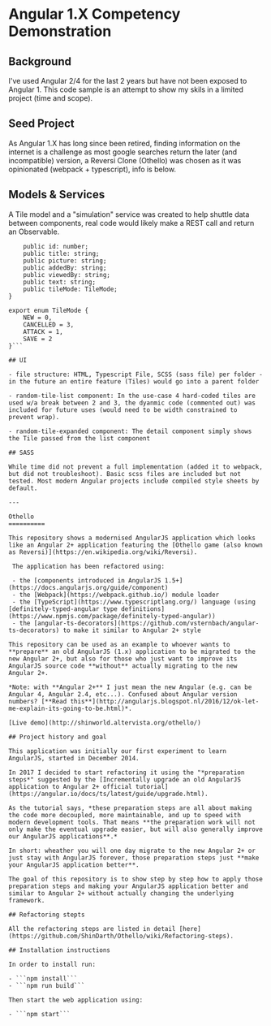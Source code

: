 Angular 1.X Competency Demonstration
==========

## Background

I've used Angular 2/4 for the last 2 years but have not been exposed to Angular 1. This code sample is an attempt to show my skils in a limited project (time and scope).

## Seed Project

As Angular 1.X has long since been retired, finding information on the internet is a challenge as most google searches return the later (and incompatible) version, a Reversi Clone (Othello) was chosen as it was opinionated (webpack + typescript), info is below.

## Models & Services

A Tile model and a "simulation" service was created to help shuttle data between components, real code would likely make a REST call and return an Observable.

```export class Tile {
	public id: number;
	public title: string;
	public picture: string;
	public addedBy: string;
	public viewedBy: string;
	public text: string;
	public tileMode: TileMode; 
}

export enum TileMode {
	NEW = 0,
	CANCELLED = 3,
	ATTACK = 1,
	SAVE = 2
}```

## UI

- file structure: HTML, Typescript File, SCSS (sass file) per folder - in the future an entire feature (Tiles) would go into a parent folder

- random-tile-list component: In the use-case 4 hard-coded tiles are used w/a break between 2 and 3, the dyanmic code (commented out) was included for future uses (would need to be width constrained to prevent wrap).

- random-tile-expanded component: The detail component simply shows the Tile passed from the list component

## SASS

While time did not prevent a full implementation (added it to webpack, but did not troubleshoot). Basic scss files are included but not tested. Most modern Angular projects include compiled style sheets by default.

---

Othello
==========

This repository shows a modernised AngularJS application which looks like an Angular 2+ application featuring the [Othello game (also known as Reversi)](https://en.wikipedia.org/wiki/Reversi).
 
 The application has been refactored using:
  
 - the [components introduced in AngularJS 1.5+](https://docs.angularjs.org/guide/component)
 - the [Webpack](https://webpack.github.io/) module loader
 - the [TypeScript](https://www.typescriptlang.org/) language (using [definitely-typed-angular type definitions](https://www.npmjs.com/package/definitely-typed-angular))
 - the [angular-ts-decorators](https://github.com/vsternbach/angular-ts-decorators) to make it similar to Angular 2+ style

This repository can be used as an example to whoever wants to **prepare** an old AngularJS (1.x) application to be migrated to the new Angular 2+, but also for those who just want to improve its AngularJS source code **without** actually migrating to the new Angular 2+.

*Note: with **Angular 2+** I just mean the new Angular (e.g. can be Angular 4, Angular 2.4, etc...). Confused about Angular version numbers? [**Read this**](http://angularjs.blogspot.nl/2016/12/ok-let-me-explain-its-going-to-be.html)*.

[Live demo](http://shinworld.altervista.org/othello/)

## Project history and goal

This application was initially our first experiment to learn AngularJS, started in December 2014.

In 2017 I decided to start refactoring it using the "*preparation steps*" suggested by the [Incrementally upgrade an old AngularJS application to Angular 2+ official tutorial](https://angular.io/docs/ts/latest/guide/upgrade.html).

As the tutorial says, *these preparation steps are all about making the code more decoupled, more maintainable, and up to speed with modern development tools. That means **the preparation work will not only make the eventual upgrade easier, but will also generally improve our AngularJS applications**.*

In short: wheather you will one day migrate to the new Angular 2+ or just stay with AngularJS forever, those preparation steps just **make your AngularJS application better**.

The goal of this repository is to show step by step how to apply those preparation steps and making your AngularJS application better and similar to Angular 2+ without actually changing the underlying framework.

## Refactoring stepts

All the refactoring steps are listed in detail [here](https://github.com/ShinDarth/Othello/wiki/Refactoring-steps).

## Installation instructions

In order to install run:

- ```npm install```
- ```npm run build```

Then start the web application using:

- ```npm start```

